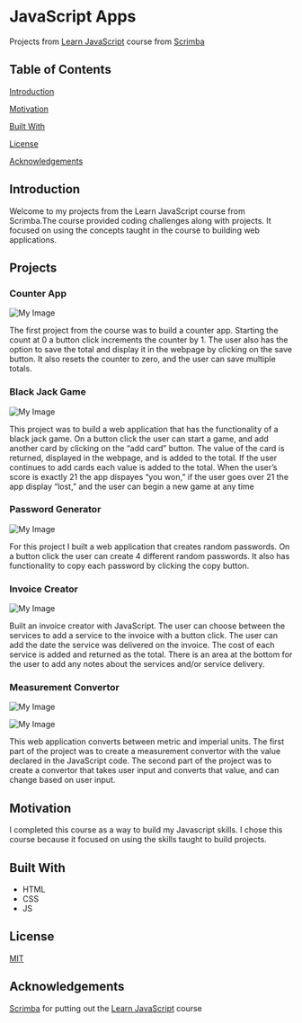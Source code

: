 #  JavaScript Apps
Projects from [Learn JavaScript](https://scrimba.com/learn/learnjavascript) course from [Scrimba](https://scrimba.com)

## Table of Contents
[Introduction](#Introduction)

[Motivation](#Motivation)

[Built With](#built-with)

[License](#License)

[Acknowledgements](#Acknowledgements)

## Introduction
Welcome to my projects from the Learn JavaScript course from Scrimba.The course provided coding challenges along with projects. It focused on using the concepts taught in the course to building web applications.

## Projects

### Counter App
![My Image](images/image-counter.png)

The first project from the course was to build a counter app. Starting the count at 0 a button click increments the counter by 1. The user also has the option to save the total and display it in the webpage by clicking on the save button. It also resets the counter to zero, and the user can save multiple totals.

### Black Jack Game
![My Image](images/image-blackjack.png)

This project was to build a web application that has the functionality of a black jack game. On a button click the user can start a game, and add another card by clicking on the “add card” button. The value of the card is returned, displayed in the webpage, and is added to the total. If the user continues to add cards each value is added to the total. When the user’s score is exactly 21 the app dispayes “you won,” if the user goes over 21 the app display “lost,” and the user can begin a new game at any time

### Password Generator
![My Image](images/image-password.png)

For this project I built a web application that creates random passwords. On a button click the user can create 4 different random passwords. It also has functionality to copy each password by clicking the copy button. 

### Invoice Creator
![My Image](images/image-invoice.png)

Built an invoice creator with JavaScript. The user can choose between the services to add a service to the invoice with a button click. The user can add the date the service was delivered on the invoice. The cost of each service is added and returned as the total. There is an area at the bottom for the user to add any notes about the services and/or service delivery.

### Measurement Convertor
![My Image](images/image-conversion-01.png)

![My Image](images/image-conversion-02.png)

This web application converts between metric and imperial units. The first part of the project was to create a measurement convertor with the value declared in the JavaScript code. The second part of the project was to create a convertor that takes user input and converts that value, and can change based on user input.

## Motivation
I completed this course as a way to build my Javascript skills. I chose this course because it focused on using the skills taught to build projects. 

## Built With
- HTML
- CSS
- JS


## License
[MIT](https://choosealicense.com/licenses/mit/)

## Acknowledgements
[Scrimba](https://scrimba.com/) for putting out the [Learn JavaScript](https://scrimba.com/learn/learnjavascript) course
